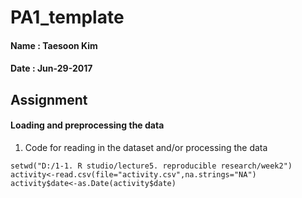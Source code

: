 # PA1_template

#### Name : Taesoon Kim
#### Date : Jun-29-2017

## Assignment

#### Loading and preprocessing the data

1. Code for reading in the dataset and/or processing the data

```{r load}
setwd("D:/1-1. R studio/lecture5. reproducible research/week2")
activity<-read.csv(file="activity.csv",na.strings="NA")
activity$date<-as.Date(activity$date)
```








